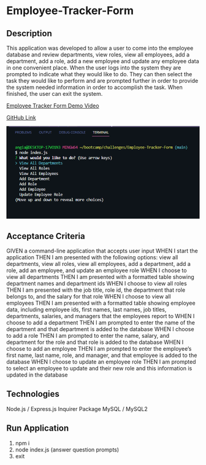 # Employee-Tracker-Form

## Description

This application was developed to allow a user to come into the employee database and review departments, view roles, view all employees, add a department, add a role, add a new employee and update any employee data in one convenient place. When the user logs into the system they are prompted to indicate what they would like to do. They can then select the task they would like to perform and are prompted further in order to provide the system needed information in order to accomplish the task. When finished, the user can exit the system.

[Employee Tracker Form Demo Video](https://drive.google.com/file/d/1rkD14TKL_jJtDpDus0uc_WVDzqpxyUeG/view)

[GitHub Link](https://github.com/Angi-Adema/Employee-Tracker-Form)

![Employee Tracker Form Sample](./assets/EmployeeTrackerSS.png)

## Acceptance Criteria

GIVEN a command-line application that accepts user input
WHEN I start the application
THEN I am presented with the following options: view all departments, view all roles, view all employees, add a department, add a role, add an employee, and update an employee role
WHEN I choose to view all departments
THEN I am presented with a formatted table showing department names and department ids
WHEN I choose to view all roles
THEN I am presented with the job title, role id, the department that role belongs to, and the salary for that role
WHEN I choose to view all employees
THEN I am presented with a formatted table showing employee data, including employee ids, first names, last names, job titles, departments, salaries, and managers that the employees report to
WHEN I choose to add a department
THEN I am prompted to enter the name of the department and that department is added to the database
WHEN I choose to add a role
THEN I am prompted to enter the name, salary, and department for the role and that role is added to the database
WHEN I choose to add an employee
THEN I am prompted to enter the employee’s first name, last name, role, and manager, and that employee is added to the database
WHEN I choose to update an employee role
THEN I am prompted to select an employee to update and their new role and this information is updated in the database 

## Technologies

Node.js / Express.js
Inquirer Package 
MySQL / MySQL2

## Run Application

1. npm i
2. node index.js (answer question prompts)
3. exit
